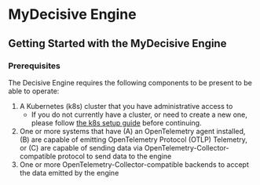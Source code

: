 # MyDecisive Engine

## Getting Started with the MyDecisive Engine

### Prerequisites
The Decisive Engine requires the following components to be present to be able to operate:

1. A Kubernetes (k8s) cluster that you have administrative access to
   - If you do not currently have a cluster, or need to create a new one, please follow [the k8s setup guide](./K8sSetup.md) before continuing.
1. One or more systems that have (A) an OpenTelemetry agent installed, (B) are capable of emitting OpenTelemetry Protocol (OTLP) Telemetry, or (C) are capable of sending data via OpenTelemetry-Collector-compatible protocol to send data to the engine
1. One or more OpenTelemetry-Collector-compatible backends to accept the data emitted by the engine
